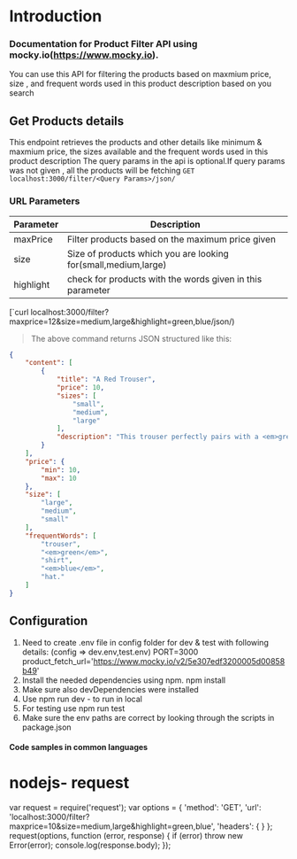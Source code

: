 
# Introduction

### Documentation for Product Filter API using mocky.io(https://www.mocky.io).  
You can use this API for filtering the products based on maxmium price, size , and frequent words used in this product description based on you search

## Get Products details 

This endpoint retrieves the products and other details like minimum & maxmium price, the sizes available and the frequent words used in this product description
The query params in the api is optional.If query params was not given , all the products will be fetching
`GET localhost:3000/filter/<Query Params>/json/`

### URL Parameters

Parameter | Description
--------- | -----------
maxPrice | Filter products based on the maximum price given
size 	 | Size of products which you are looking for(small,medium,large)
highlight | check for products with the words given in this parameter


[`curl localhost:3000/filter?maxprice=12&size=medium,large&highlight=green,blue/json/)



> The above command returns JSON structured like this:

 
```json
{
    "content": [
        {
            "title": "A Red Trouser",
            "price": 10,
            "sizes": [
                "small",
                "medium",
                "large"
            ],
            "description": "This trouser perfectly pairs with a <em>green</em> shirt."
        }
    ],
    "price": {
        "min": 10,
        "max": 10
    },
    "size": [
        "large",
        "medium",
        "small"
    ],
    "frequentWords": [
        "trouser",
        "<em>green</em>",
        "shirt",
        "<em>blue</em>",
        "hat."
    ]
}
```

## Configuration
1) Need to create .env file in config folder for dev & test with following details: (config => dev.env,test.env)
   PORT=3000
   product_fetch_url='https://www.mocky.io/v2/5e307edf3200005d00858b49'
2) Install the needed dependencies using npm.
	npm install
3) Make sure also devDependencies were installed
4) Use npm run dev - to run in local
5) For testing use npm run test
6) Make sure the env paths are correct by looking through the scripts in package.json 

#### Code samples in common languages 
nodejs- request
=================
var request = require('request');
var options = {
  'method': 'GET',
  'url': 'localhost:3000/filter?maxprice=10&size=medium,large&highlight=green,blue',
  'headers': {
  }
};
request(options, function (error, response) {
  if (error) throw new Error(error);
  console.log(response.body);
});


